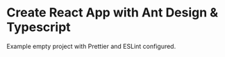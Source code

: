 # Create React App with Ant Design & Typescript

Example empty project with Prettier and ESLint configured.
